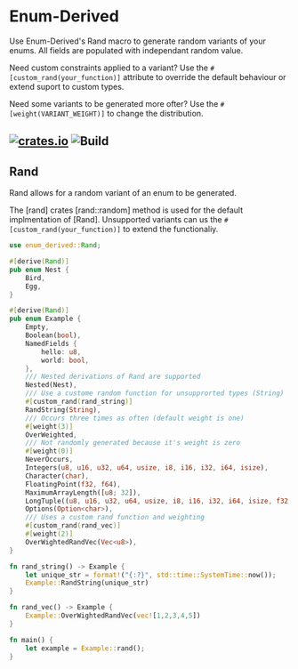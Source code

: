 <!-- Enum-Derived readme rendered on crates.io -->

# Enum-Derived

Use Enum-Derived's Rand macro to generate random variants of your enums. All fields are populated with independant random value.

Need custom constraints applied to a variant? Use the `#[custom_rand(your_function)]` attribute to override the default behaviour or extend suport to custom types.

Need some variants to be generated more ofter? Use the `#[weight(VARIANT_WEIGHT)]` to change the distribution.

[![crates.io](https://img.shields.io/crates/v/enum-derived.svg)](https://crates.io/crates/enum-derived)
![Build](https://github.com/green-spaces/enum-derived/actions/workflows/build.yml/badge.svg?branch=main)
---

## Rand

Rand allows for a random variant of an enum to be generated.

The [rand] crates [rand::random] method is used for the default implmentation of [Rand]. Unsupported variants can us the `#[custom_rand(your_function)]` to extend the functionaliy.

```rust
use enum_derived::Rand;

#[derive(Rand)]
pub enum Nest {
    Bird,
    Egg,
}

#[derive(Rand)]
pub enum Example {
    Empty,
    Boolean(bool),
    NamedFields {
        hello: u8,
        world: bool,
    },
    /// Nested derivations of Rand are supported
    Nested(Nest),
    /// Use a custome random function for unsupprorted types (String)
    #[custom_rand(rand_string)]
    RandString(String),
    /// Occurs three times as often (default weight is one)
    #[weight(3)]
    OverWeighted,
    /// Not randomly generated because it's weight is zero
    #[weight(0)]
    NeverOccurs,
    Integers(u8, u16, u32, u64, usize, i8, i16, i32, i64, isize),
    Character(char),
    FloatingPoint(f32, f64),
    MaximumArrayLength([u8; 32]),
    LongTuple((u8, u16, u32, u64, usize, i8, i16, i32, i64, isize, f32, f64)),
    Options(Option<char>),
    /// Uses a custom rand function and weighting
    #[custom_rand(rand_vec)]
    #[weight(2)]
    OverWightedRandVec(Vec<u8>),
}

fn rand_string() -> Example {
    let unique_str = format!("{:?}", std::time::SystemTime::now());
    Example::RandString(unique_str)
}

fn rand_vec() -> Example {
    Example::OverWightedRandVec(vec![1,2,3,4,5])
}

fn main() {
    let example = Example::rand();
}
```
